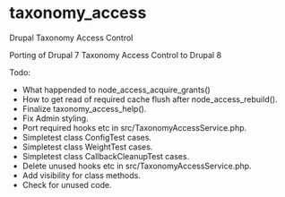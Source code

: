 # taxonomy_access
Drupal Taxonomy Access Control

Porting of Drupal 7 Taxonomy Access Control to Drupal 8

Todo:
- What happended to node_access_acquire_grants()
- How to get read of required cache flush after node_access_rebuild().
- Finalize taxonomy_access_help().
- Fix Admin styling.
- Port required hooks etc in src/TaxonomyAccessService.php.
- Simpletest class ConfigTest cases.
- Simpletest class WeightTest cases.
- Simpletest class CallbackCleanupTest cases.
- Delete unused hooks etc in src/TaxonomyAccessService.php.
- Add visibility for class methods.
- Check for unused code.
